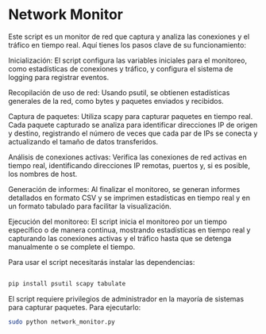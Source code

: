 # Network Monitor

Este script es un monitor de red que captura y analiza las conexiones y el tráfico en tiempo real. Aquí tienes los pasos clave de su funcionamiento:

Inicialización: El script configura las variables iniciales para el monitoreo, como estadísticas de conexiones y tráfico, y configura el sistema de logging para registrar eventos.

Recopilación de uso de red: Usando psutil, se obtienen estadísticas generales de la red, como bytes y paquetes enviados y recibidos.

Captura de paquetes: Utiliza scapy para capturar paquetes en tiempo real. Cada paquete capturado se analiza para identificar direcciones IP de origen y destino, registrando el número de veces que cada par de IPs se conecta y actualizando el tamaño de datos transferidos.

Análisis de conexiones activas: Verifica las conexiones de red activas en tiempo real, identificando direcciones IP remotas, puertos y, si es posible, los nombres de host.

Generación de informes: Al finalizar el monitoreo, se generan informes detallados en formato CSV y se imprimen estadísticas en tiempo real y en un formato tabulado para facilitar la visualización.

Ejecución del monitoreo: El script inicia el monitoreo por un tiempo específico o de manera continua, mostrando estadísticas en tiempo real y capturando las conexiones activas y el tráfico hasta que se detenga manualmente o se complete el tiempo.

Para usar el script necesitarás instalar las dependencias:
``` bash

pip install psutil scapy tabulate
```
El script requiere privilegios de administrador en la mayoría de sistemas para capturar paquetes.
Para ejecutarlo:

``` bash
sudo python network_monitor.py
```
